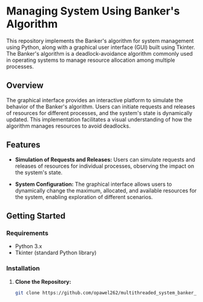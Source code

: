 # Managing System Using Banker's Algorithm

This repository implements the Banker's algorithm for system management using Python, along with a graphical user interface (GUI) built using Tkinter. The Banker's algorithm is a deadlock-avoidance algorithm commonly used in operating systems to manage resource allocation among multiple processes.

## Overview

The graphical interface provides an interactive platform to simulate the behavior of the Banker's algorithm. Users can initiate requests and releases of resources for different processes, and the system's state is dynamically updated. This implementation facilitates a visual understanding of how the algorithm manages resources to avoid deadlocks.

## Features

- **Simulation of Requests and Releases:** Users can simulate requests and releases of resources for individual processes, observing the impact on the system's state.

- **System Configuration:** The graphical interface allows users to dynamically change the maximum, allocated, and available resources for the system, enabling exploration of different scenarios.

## Getting Started

### Requirements

- Python 3.x
- Tkinter (standard Python library)

### Installation

1. **Clone the Repository:**
   ```bash
   git clone https://github.com/opawel262/multithreaded_system_banker_algorithm.git
   ```
